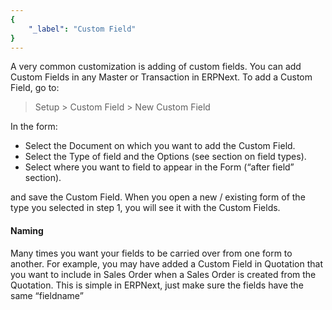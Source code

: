 ```yaml
---
{
	"_label": "Custom Field"
}
---
```

A very common customization is adding of custom fields. You can add Custom Fields in any Master or Transaction in ERPNext. To add a Custom Field, go to:

> Setup > Custom Field > New Custom Field

In the form:

- Select the Document on which you want to add the Custom Field.
- Select the Type of field and the Options (see section on field types).
- Select where you want to field to appear in the Form (“after field” section).

and save the Custom Field. When you open a new / existing form of the type you selected in step 1, you will see it with the Custom Fields.

#### Naming

Many times you want your fields to be carried over from one form to another. For example, you may have added a Custom Field in Quotation that you want to include in Sales Order when a Sales Order is created from the Quotation. This is simple in ERPNext, just make sure the fields have the same “fieldname”

